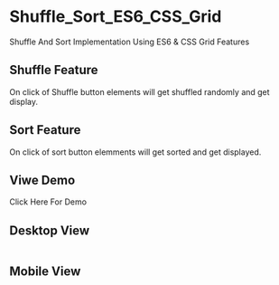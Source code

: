 # Shuffle_Sort_ES6_CSS_Grid
Shuffle And Sort Implementation Using ES6 &amp; CSS Grid Features

<h2> Shuffle Feature </h2>
<p>On click of Shuffle button elements will get shuffled randomly and get display.</p>

<h2> Sort Feature </h2>
<p> On click of sort button elemments will get sorted and get displayed. </p>
<h2>Viwe Demo </h2>
<p> Click Here For Demo </p>
<h2> Desktop View</h2>
<image>
<h2> Mobile View</h2>
 <image>
